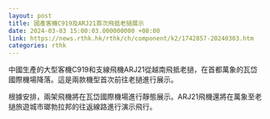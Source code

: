 ```yaml
---
layout: post
title: 國產客機C919及ARJ21首次飛抵老撾展示
date: 2024-03-03 15:00:03.000000000 +08:00
link: https://news.rthk.hk/rthk/ch/component/k2/1742857-20240303.htm
categories: rthk
---
```


中國生產的大型客機C919和支線飛機ARJ21從越南飛抵老撾，在首都萬象的瓦岱國際機場降落。這是兩款機型首次前往老撾進行展示。

根據安排，兩架飛機將在瓦岱國際機場進行靜態展示。ARJ21飛機還將在萬象至老撾旅遊城市瑯勃拉邦的往返線路進行演示飛行。
